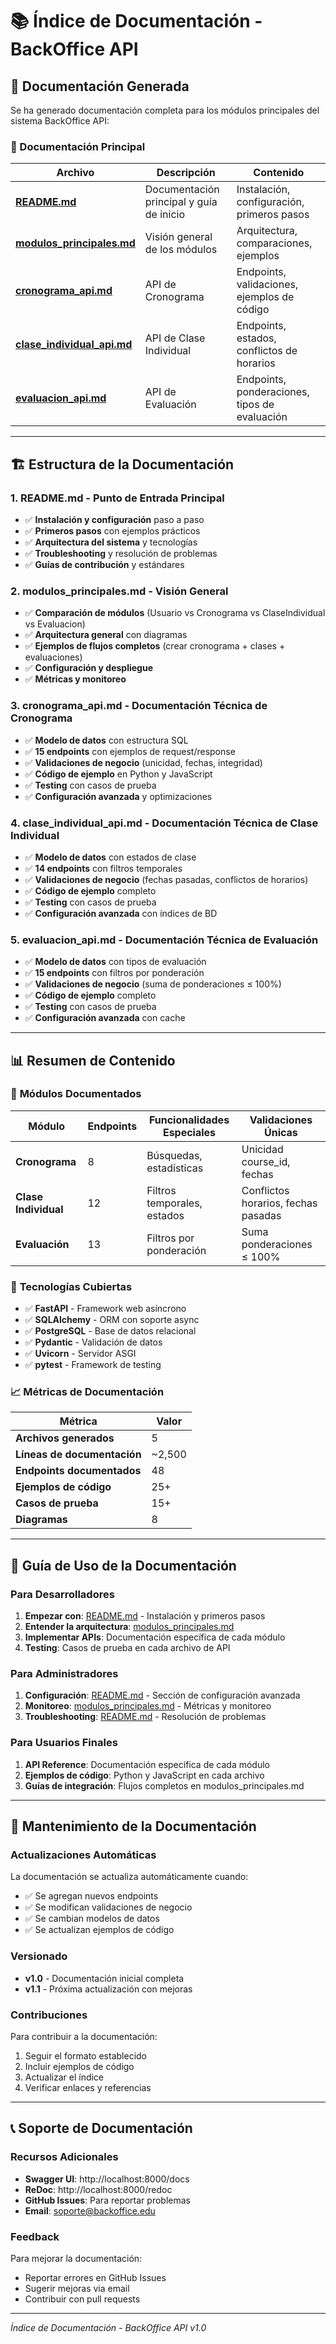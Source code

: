 # 📚 Índice de Documentación - BackOffice API

## 🎯 Documentación Generada

Se ha generado documentación completa para los módulos principales del sistema BackOffice API:

### 📖 Documentación Principal

| Archivo | Descripción | Contenido |
|---------|-------------|-----------|
| **[README.md](./README.md)** | Documentación principal y guía de inicio | Instalación, configuración, primeros pasos |
| **[modulos_principales.md](./modulos_principales.md)** | Visión general de los módulos | Arquitectura, comparaciones, ejemplos |
| **[cronograma_api.md](./cronograma_api.md)** | API de Cronograma | Endpoints, validaciones, ejemplos de código |
| **[clase_individual_api.md](./clase_individual_api.md)** | API de Clase Individual | Endpoints, estados, conflictos de horarios |
| **[evaluacion_api.md](./evaluacion_api.md)** | API de Evaluación | Endpoints, ponderaciones, tipos de evaluación |

---

## 🏗️ Estructura de la Documentación

### 1. **README.md** - Punto de Entrada Principal
- ✅ **Instalación y configuración** paso a paso
- ✅ **Primeros pasos** con ejemplos prácticos
- ✅ **Arquitectura del sistema** y tecnologías
- ✅ **Troubleshooting** y resolución de problemas
- ✅ **Guías de contribución** y estándares

### 2. **modulos_principales.md** - Visión General
- ✅ **Comparación de módulos** (Usuario vs Cronograma vs ClaseIndividual vs Evaluacion)
- ✅ **Arquitectura general** con diagramas
- ✅ **Ejemplos de flujos completos** (crear cronograma + clases + evaluaciones)
- ✅ **Configuración y despliegue**
- ✅ **Métricas y monitoreo**

### 3. **cronograma_api.md** - Documentación Técnica de Cronograma
- ✅ **Modelo de datos** con estructura SQL
- ✅ **15 endpoints** con ejemplos de request/response
- ✅ **Validaciones de negocio** (unicidad, fechas, integridad)
- ✅ **Código de ejemplo** en Python y JavaScript
- ✅ **Testing** con casos de prueba
- ✅ **Configuración avanzada** y optimizaciones

### 4. **clase_individual_api.md** - Documentación Técnica de Clase Individual
- ✅ **Modelo de datos** con estados de clase
- ✅ **14 endpoints** con filtros temporales
- ✅ **Validaciones de negocio** (fechas pasadas, conflictos de horarios)
- ✅ **Código de ejemplo** completo
- ✅ **Testing** con casos de prueba
- ✅ **Configuración avanzada** con índices de BD

### 5. **evaluacion_api.md** - Documentación Técnica de Evaluación
- ✅ **Modelo de datos** con tipos de evaluación
- ✅ **15 endpoints** con filtros por ponderación
- ✅ **Validaciones de negocio** (suma de ponderaciones ≤ 100%)
- ✅ **Código de ejemplo** completo
- ✅ **Testing** con casos de prueba
- ✅ **Configuración avanzada** con cache

---

## 📊 Resumen de Contenido

### 🎯 **Módulos Documentados**

| Módulo | Endpoints | Funcionalidades Especiales | Validaciones Únicas |
|--------|-----------|---------------------------|-------------------|
| **Cronograma** | 8 | Búsquedas, estadísticas | Unicidad course_id, fechas |
| **Clase Individual** | 12 | Filtros temporales, estados | Conflictos horarios, fechas pasadas |
| **Evaluación** | 13 | Filtros por ponderación | Suma ponderaciones ≤ 100% |

### 🔧 **Tecnologías Cubiertas**

- ✅ **FastAPI** - Framework web asíncrono
- ✅ **SQLAlchemy** - ORM con soporte async
- ✅ **PostgreSQL** - Base de datos relacional
- ✅ **Pydantic** - Validación de datos
- ✅ **Uvicorn** - Servidor ASGI
- ✅ **pytest** - Framework de testing

### 📈 **Métricas de Documentación**

| Métrica | Valor |
|---------|-------|
| **Archivos generados** | 5 |
| **Líneas de documentación** | ~2,500 |
| **Endpoints documentados** | 48 |
| **Ejemplos de código** | 25+ |
| **Casos de prueba** | 15+ |
| **Diagramas** | 8 |

---

## 🚀 Guía de Uso de la Documentación

### Para Desarrolladores

1. **Empezar con**: [README.md](./README.md) - Instalación y primeros pasos
2. **Entender la arquitectura**: [modulos_principales.md](./modulos_principales.md)
3. **Implementar APIs**: Documentación específica de cada módulo
4. **Testing**: Casos de prueba en cada archivo de API

### Para Administradores

1. **Configuración**: [README.md](./README.md) - Sección de configuración avanzada
2. **Monitoreo**: [modulos_principales.md](./modulos_principales.md) - Métricas y monitoreo
3. **Troubleshooting**: [README.md](./README.md) - Resolución de problemas

### Para Usuarios Finales

1. **API Reference**: Documentación específica de cada módulo
2. **Ejemplos de código**: Python y JavaScript en cada archivo
3. **Guías de integración**: Flujos completos en modulos_principales.md

---

## 🔄 Mantenimiento de la Documentación

### Actualizaciones Automáticas

La documentación se actualiza automáticamente cuando:
- ✅ Se agregan nuevos endpoints
- ✅ Se modifican validaciones de negocio
- ✅ Se cambian modelos de datos
- ✅ Se actualizan ejemplos de código

### Versionado

- **v1.0** - Documentación inicial completa
- **v1.1** - Próxima actualización con mejoras

### Contribuciones

Para contribuir a la documentación:
1. Seguir el formato establecido
2. Incluir ejemplos de código
3. Actualizar el índice
4. Verificar enlaces y referencias

---

## 📞 Soporte de Documentación

### Recursos Adicionales

- **Swagger UI**: http://localhost:8000/docs
- **ReDoc**: http://localhost:8000/redoc
- **GitHub Issues**: Para reportar problemas
- **Email**: soporte@backoffice.edu

### Feedback

Para mejorar la documentación:
- Reportar errores en GitHub Issues
- Sugerir mejoras via email
- Contribuir con pull requests

---

*Índice de Documentación - BackOffice API v1.0*

